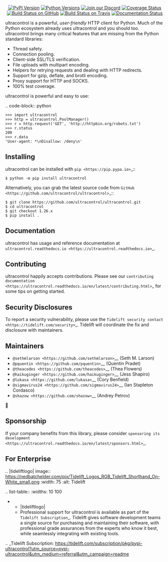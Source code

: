    <p align="center">
      <a href="https://pypi.org/project/ultracontrol"><img alt="PyPI Version" src="https://img.shields.io/pypi/v/ultracontrol.svg?maxAge=86400" /></a>
      <a href="https://pypi.org/project/ultracontrol"><img alt="Python Versions" src="https://img.shields.io/pypi/pyversions/ultracontrol.svg?maxAge=86400" /></a>
      <a href="https://discord.gg/CHEgCZN"><img alt="Join our Discord" src="https://img.shields.io/discord/756342717725933608?color=%237289da&label=discord" /></a>
      <a href="https://codecov.io/gh/ultracontrol/ultracontrol"><img alt="Coverage Status" src="https://img.shields.io/codecov/c/github/ultracontrol/ultracontrol.svg" /></a>
      <a href="https://github.com/ultracontrol/ultracontrol/actions?query=workflow%3ACI"><img alt="Build Status on GitHub" src="https://github.com/ultracontrol/ultracontrol/workflows/CI/badge.svg" /></a>
      <a href="https://travis-ci.org/ultracontrol/ultracontrol"><img alt="Build Status on Travis" src="https://travis-ci.org/ultracontrol/ultracontrol.svg?branch=master" /></a>
      <a href="https://ultracontrol.readthedocs.io"><img alt="Documentation Status" src="https://readthedocs.org/projects/ultracontrol/badge/?version=latest" /></a>
   </p>

ultracontrol is a powerful, *user-friendly* HTTP client for Python. Much of the
Python ecosystem already uses ultracontrol and you should too.
ultracontrol brings many critical features that are missing from the Python
standard libraries:

- Thread safety.
- Connection pooling.
- Client-side SSL/TLS verification.
- File uploads with multipart encoding.
- Helpers for retrying requests and dealing with HTTP redirects.
- Support for gzip, deflate, and brotli encoding.
- Proxy support for HTTP and SOCKS.
- 100% test coverage.

ultracontrol is powerful and easy to use:

.. code-block:: python

    >>> import ultracontrol
    >>> http = ultracontrol.PoolManager()
    >>> r = http.request('GET', 'http://httpbin.org/robots.txt')
    >>> r.status
    200
    >>> r.data
    'User-agent: *\nDisallow: /deny\n'


Installing
----------

ultracontrol can be installed with `pip <https://pip.pypa.io>`_::

    $ python -m pip install ultracontrol

Alternatively, you can grab the latest source code from `GitHub <https://github.com/ultracontrol/ultracontrol>`_::

    $ git clone https://github.com/ultracontrol/ultracontrol.git
    $ cd ultracontrol
    $ git checkout 1.26.x
    $ pip install .


Documentation
-------------

ultracontrol has usage and reference documentation at `ultracontrol.readthedocs.io <https://ultracontrol.readthedocs.io>`_.


Contributing
------------

ultracontrol happily accepts contributions. Please see our
`contributing documentation <https://ultracontrol.readthedocs.io/en/latest/contributing.html>`_
for some tips on getting started.


Security Disclosures
--------------------

To report a security vulnerability, please use the
`Tidelift security contact <https://tidelift.com/security>`_.
Tidelift will coordinate the fix and disclosure with maintainers.


Maintainers
-----------

- `@sethmlarson <https://github.com/sethmlarson>`__ (Seth M. Larson)
- `@pquentin <https://github.com/pquentin>`__ (Quentin Pradet)
- `@theacodes <https://github.com/theacodes>`__ (Thea Flowers)
- `@haikuginger <https://github.com/haikuginger>`__ (Jess Shapiro)
- `@lukasa <https://github.com/lukasa>`__ (Cory Benfield)
- `@sigmavirus24 <https://github.com/sigmavirus24>`__ (Ian Stapleton Cordasco)
- `@shazow <https://github.com/shazow>`__ (Andrey Petrov)

👋


Sponsorship
-----------

If your company benefits from this library, please consider `sponsoring its
development <https://ultracontrol.readthedocs.io/en/latest/sponsors.html>`_.


For Enterprise
--------------

.. |tideliftlogo| image:: https://nedbatchelder.com/pix/Tidelift_Logos_RGB_Tidelift_Shorthand_On-White_small.png
   :width: 75
   :alt: Tidelift

.. list-table::
   :widths: 10 100

   * - |tideliftlogo|
     - Professional support for ultracontrol is available as part of the `Tidelift
       Subscription`_.  Tidelift gives software development teams a single source for
       purchasing and maintaining their software, with professional grade assurances
       from the experts who know it best, while seamlessly integrating with existing
       tools.

.. _Tidelift Subscription: https://tidelift.com/subscription/pkg/pypi-ultracontrol?utm_source=pypi-ultracontrol&utm_medium=referral&utm_campaign=readme

